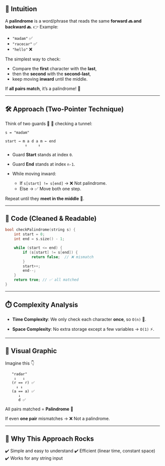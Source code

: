 

## 🧠 **Intuition**

A **palindrome** is a word/phrase that reads the same **forward 🔜 and backward 🔙**.
👉 Example:

* `"madam"` ✅
* `"racecar"` ✅
* `"hello"` ❌

The simplest way to check:

* Compare the **first** character with the **last**,
* then the **second** with the **second-last**,
* keep moving **inward** until the middle.

If **all pairs match**, it’s a palindrome! 🎯

---

## 🛠️ **Approach (Two-Pointer Technique)**

Think of two guards 👮 👮 checking a tunnel:

```
s = "madam"

start → m a d a m ← end
         ↑     ↑
```

* Guard **Start** stands at index `0`.
* Guard **End** stands at index `n-1`.
* While moving inward:

  * If `s[start] != s[end]` → ❌ Not palindrome.
  * Else → ✅ Move both one step.

Repeat until they **meet in the middle** 🏰.

---

## 📜 **Code (Cleaned & Readable)**

```cpp
bool checkPalindrome(string s) {
    int start = 0;
    int end = s.size() - 1;

    while (start <= end) {
        if (s[start] != s[end]) {
            return false;  // ❌ mismatch
        }
        start++;
        end--;
    }
    return true; // ✅ all matched
}
```

---

## ⏱️ **Complexity Analysis**

* **Time Complexity**:
  We only check each character **once**, so `O(n)` 💨.

* **Space Complexity**:
  No extra storage except a few variables → `O(1)` ⚡.

---

## 🎨 **Visual Graphic**

Imagine this 👇

```
   "radar"
    ↓   ↓
   (r == r) ✅
     ↓ ↓
   (a == a) ✅
      ↓
      d ✅
```

All pairs matched = **Palindrome** 🎉

If even **one pair** mismatches → ❌ Not a palindrome.

---

## 🌟 Why This Approach Rocks

✔️ Simple and easy to understand
✔️ Efficient (linear time, constant space)
✔️ Works for any string input

